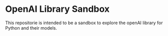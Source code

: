 # OpenAI Library Sandbox

This repositorie is intended to be a sandbox to explore the openAI library for Python and their models.
